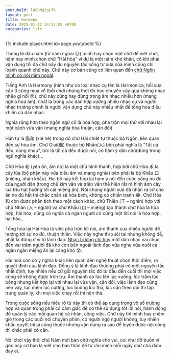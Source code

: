 ```yaml
---
youtubeId: l4SHNqIgLfk
layout: post
title: Harmony
date: 2025-01-12 14:57:02 +0700
categories: life
---
```


{% include player.html id=page.youtubeId %}

Thông lệ đầu năm (từ năm ngoái 😢) mình hay chọn một chữ để viết chơi, năm nay mình chọn chữ "Hài hòa" vì dự là một năm khó khăn, có khi phải vận dụng tối đa chữ này dù nguyên tắc sống từ xưa của mình cũng chỉ loanh quanh chữ này. Chữ này cơ bản cũng có liên quan đến [chữ Ngôn mình có nói năm ngoái](https://xn--chuyn-ksa.vn/life/2024/01/04/l%E1%BB%9Di-n%C3%B3i.html).

Tiếng Anh là Harmony (hình như có loại nhạc cụ tên là Harmonica, hồi xưa cấp 3 cũng mua về thổi chơi nhưng thời đó học chuyên cày quá không nhạc nhẽo gì nổi 😢), chữ này cũng hay dùng trong âm nhạc nhiều hơn (mang nghĩa hòa âm), nhất là trong các dàn hợp xướng nhiều nhạc cụ và người nhạc trưởng chính là người vận dụng chữ này nhiều nhất để tổng hòa điều khiển cả dàn nhạc. 

Nghĩa rộng hơn theo ngôn ngữ cổ là hòa hợp, pha trộn mọi thứ với nhau lại một cách vừa vặn (mang nghĩa hòa thuận, cân đối). 

Hán tự là 諧和 (xié hé) trong đó chữ Hài chiết tự thuộc bộ Ngôn, liên quan đến sự hòa âm. Chữ Giai(偕) thuộc bộ Nhân(人) bên phải nghĩa là "Tất cả đều, cùng nhau", tức là tất cả đều được nói, có hàm ý dân chủ(dùng trong ngữ nghĩa khác)...

Chữ Hòa 和 (yên ổn, ấm no) là một chữ hình thanh, hợp bởi chữ Hòa 禾 là cây lúa (bộ phận này vừa biểu âm và mang nghĩa) bên phải là bộ Khẩu 口 (miệng, nhân khẩu). Hai bộ này kết hợp lại hàm ý nói đến cuộc sống no đủ của người dân (trong chữ kim văn và triện văn thể hiện rất rõ hình ảnh cây lúa trĩu hạt hướng tới cái miệng ăn). Nói chung người xưa đã nhận ra cứ cho ăn no đủ hết thì chắc chắn sẽ hòa bình, không có chiến tranh 😂. Chữ Hòa 和 còn được phân tích theo một cách khác, chữ Thiên (千 – nghìn) hợp với chữ Nhân (人 – người) và chữ Khẩu (口 – miệng) tạo thành chữ hòa là hòa hợp, hài hòa, cũng có nghĩa cả ngàn người có cùng một lời nói là hòa hợp, hài hòa...

Tổng hòa lại Hài Hòa là việc pha trộn lời nói, âm thanh của nhiều người để hướng tới sự no đủ, thuận thiên. Việc này nghe thì xuôi tai nhưng không dễ, nhất là đứng ở vị trí lãnh đạo. [Nhạc trưởng chỉ huy](https://www.youtube.com/watch?v=pFDdQ0z0x1w) một dàn nhạc vài chục đến vài trăm người đã khó còn bên ngoài lãnh đạo vừa nghe vừa nuôi cả ngàn ngàn miệng ăn lại càng khó 😰. 

Hài hòa còn có ý nghĩa khác liên quan đến nghệ thuật chọn thời điểm, ra quyết định của lãnh đạo. Đồng ý là lãnh đạo thường phải có một nguyên tắc nhất định, tuy nhiên nếu cứ giữ nguyên tắc đó từ đầu đến cuối thì mọi việc cũng sẽ không được trơn tru. Âm thanh có lúc lên lúc xuống, lúc trầm lúc bổng nhưng kết hợp lại với nhau lại vừa vặn, cân đối, việc lãnh đạo cũng nên vậy, lúc mềm lúc cương, lúc buông lúc thả, lúc cần theo dõi thì tập trung quản lý, khi mọi việc chạy rồi thì nên thả. 

Trong cuộc sống nếu hiểu rõ từ này thì có thể áp dụng trong vô số trường hợp và quan trọng phải có cảm giác để có thể sử dụng tốt lời nói, hành động để quản lý các mối quan hệ cá nhân, công việc. Chữ này thì mình hay chém gió trong các buổi nói chuyện phím, có người ngộ người không, tuy nhiên khẩu quyết thì ai cũng thuộc nhưng vận dụng ra sao để luyện được nội công thì chắc phải có căn. 

Nói chơi vậy thôi chứ Năm mới bàn chữ nghĩa cho vui, coi như đỡ buồn vì góc này cơ bản là viết cho bản thân để tự răn mình mỗi ngày chứ chả dám dạy ai.


